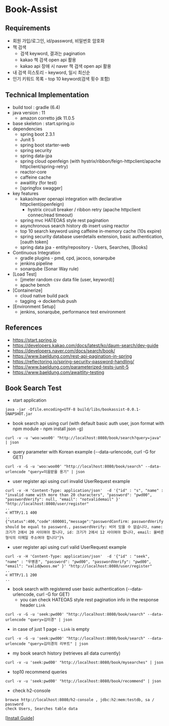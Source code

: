 # Book-Assist

## Requirements
  - 회원 가입/로그인, id/password, 비밀번호 암호화
  - 책 검색
    - 검색 keyword, 결과는 pagination 
    - kakao 책 검색 open api 활용
    - kakao api 장애 시 naver 책 검색 open api 활용
  - 내 검색 히스토리 - keyword, 일시 최신순
  - 인기 키워드 목록 - top 10 keyword(검색 횟수 포함)

## Technical Implementation
  - build tool : gradle (6.4)
  - java version : 11
    - amazon corretto jdk 11.0.5
  - base skeleton : start.spring.io
  - dependencies
    - spring boot 2.3.1
    - Junit 5
    - spring boot starter-web
    - spring security
    - spring data-jpa
    - spring cloud openfeign (with hystrix/ribbon/feign-httpclient/apache httpclient/spring-retry)
    - reactor-core
    - caffeine cache
    - awaitlity (for test)
    - [springfox swagger]
  - key features
    - kakao/naver openapi integration with declarative httpclient(openfeign)
      - hystrix circuit breaker / ribbon retry (apache httpclient connec/read timeout)
    - spring mvc HATEOAS style rest pagination
    - asynchronous search history db insert using reactor  
    - top 10 search keyword using caffeine in-memory cache (10s expire)
    - spring security database userdetails extension, basic authentication, [oauth token]
    - spring data jpa - entity/repository - Users, Searches, [Books]
  - Continuous Integration
    - gradle plugins - pmd, cpd, jacoco, sonarqube
    - jenkins pipeline
    - sonarqube (Sonar Way rule)
  - [Load Test]
    - [jmeter random csv data file (user, keyword)]
    - apache bench
  - [Containerize]
    - cloud native build pack
    - tagging -> dockerhub push
  - [Environment Setup]
    - jenkins, sonarqube, performance test environment

## References
  - https://start.spring.io
  - https://developers.kakao.com/docs/latest/ko/daum-search/dev-guide
  - https://developers.naver.com/docs/search/book/
  - https://www.baeldung.com/rest-api-pagination-in-spring
  - https://reflectoring.io/spring-security-password-handling/
  - https://www.baeldung.com/parameterized-tests-junit-5
  - https://www.baeldung.com/awaitlity-testing

## Book Search Test
  - start application
```
java -jar -Dfile.encoding=UTF-8 build/libs/bookassist-0.0.1-SNAPSHOT.jar
```
  - book search api using curl (with default basic auth user, json format with npm module - npm install json -g)
```
curl -v -u 'woo:woo00' "http://localhost:8080/book/search?query=java" | json
```
  - query parameter with Korean example (--data-urlencode, curl -G for GET)
```
curl -v -G -u 'woo:woo00' "http://localhost:8080/book/search" --data-urlencode "query=미움받을 용기" | json
```
  - user register api using curl invalid UserRequest example
```
curl -v -H 'Content-Type: application/json'  -d '{"id" : "s", "name" : "invalid name with more than 20 characters", "password": "pwd00", "passwordVerify": null, "email": "notvalidemail" }' "http://localhost:8080/user/register"
..
< HTTP/1.1 400 
..
{"status":400,"code":600001,"message":"passwordConfirm: passwordVerify should be equal to password., passwordVerify: 비어 있을 수 없습니다, name: 크기가 2에서 20 사이여야 합니다, id: 크기가 2에서 12 사이여야 합니다, email: 올바른 형식의 이메일 주소여야 합니다"}%   
```
  - user register api using curl valid UserRequest example
```
curl -v -H 'Content-Type: application/json'  -d '{"id" : "seek", "name" : "우병훈", "password": "pwd00", "passwordVerify": "pwd00", "email": "valid@woos.me" }' "http://localhost:8080/user/register"
..
< HTTP/1.1 200 
..
```
  - book search with registered user basic authentication (--data-urlencode, curl -G for GET)
    - you can check HATEOAS style rest pagination info in the response header `Link`
```
curl -v -G -u 'seek:pwd00' "http://localhost:8080/book/search" --data-urlencode "query=김미경" | json
```
  - in case of just 1 page - `Link` is empty
```
curl -v -G -u 'seek:pwd00' "http://localhost:8080/book/search" --data-urlencode "query=김미경의 리부트" | json
```
  - my book search history (retrieves all data currently)
```
curl -v -u 'seek:pwd00' "http://localhost:8080/book/mysearches" | json
```
  - top10 recommend queries
```
curl -v -u 'seek:pwd00' "http://localhost:8080/book/recommend" | json
```
  - check h2-console
```
browse http://localhost:8080/h2-console , jdbc:h2:mem:testdb, sa / password
check Users, Searches table data 
```

[[Install Guide](install.md)]